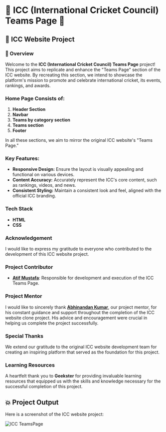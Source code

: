 # 🎯 ICC (International Cricket Council) Teams Page 🏏

## 🚀 ICC Website Project

### 📌 Overview
Welcome to the **ICC (International Cricket Council) Teams Page** project! This project aims to replicate and enhance the "Teams Page" section of the ICC website. By recreating this section, we intend to showcase the platform's mission to promote and celebrate international cricket, its events, rankings, and awards.

### Home Page Consists of:
1. **Header Section**
2. **Navbar**
3. **Teams by category section**
4. **Teams section**
5. **Footer**

In all these sections, we aim to mirror the original ICC website's "Teams Page."

### Key Features:
- **Responsive Design:** Ensure the layout is visually appealing and functional on various devices.
- **Content Accuracy:** Accurately represent the ICC's core content, such as rankings, videos, and news.
- **Consistent Styling:** Maintain a consistent look and feel, aligned with the official ICC branding.

### Tech Stack
- **HTML**
- **CSS**

### Acknowledgement
I would like to express my gratitude to everyone who contributed to the development of this ICC website project.

### Project Contributor
- **<u>Atif Mustafa</u>**: Responsible for development and execution of the ICC Teams Page.

### Project Mentor
I would like to sincerely thank **<u>Abhinandan Kumar</u>**, our project mentor, for his constant guidance and support throughout the completion of the ICC website clone project. His advice and encouragement were crucial in helping us complete the project successfully.


### Special Thanks
We extend our gratitude to the original ICC website development team for creating an inspiring platform that served as the foundation for this project.

### Learning Resources
A heartfelt thank you to **Geekster** for providing invaluable learning resources that equipped us with the skills and knowledge necessary for the successful completion of this project.

## 💥 Project Output

Here is a screenshot of the ICC website project:

![ICC TeamsPage](./images/ss.jpg)

